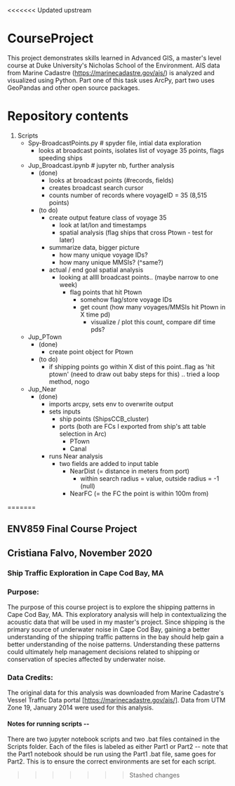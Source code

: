<<<<<<< Updated upstream
# CourseProject
This project demonstrates skills learned in Advanced GIS, a master's level course at Duke University's Nicholas School of the Environment. AIS data from Marine Cadastre (https://marinecadastre.gov/ais/) is analyzed and visualized using Python. Part one of this task uses ArcPy, part two uses GeoPandas and other open source packages.
 
# Repository contents
 1. Scripts
	- Spy-BroadcastPoints.py # spyder file, intial data exploration 
		* looks at broadcast points, isolates list of voyage 35 points, flags speeding ships
	- Jup_Broadcast.ipynb # jupyter nb, further analysis
		* (done) 
			* looks at broadcast points (#records, fields)
			* creates broadcast search cursor
			* counts number of records where voyageID = 35 (8,515 points)
		* (to do)
			* create output feature class of voyage 35
				* look at lat/lon and timestamps
				* spatial analysis (flag ships that cross Ptown - test for later)
			* summarize data, bigger picture
				* how many unique voyage IDs?
				* how many unique MMSIs? (^same?)
			* actual / end goal spatial analysis	
				* looking at allll broadcast points.. (maybe narrow to one week)
					* flag points that hit Ptown	
						* somehow flag/store voyage IDs
						* get count (how many voyages/MMSIs hit Ptown in X time pd)
							* visualize / plot this count, compare dif time pds?
	- Jup_PTown
		* (done)
			* create point object for Ptown
		* (to do)
			* if shipping points go within X dist of this point..flag as 'hit ptown'
				(need to draw out baby steps for this) .. tried a loop method, nogo
	- Jup_Near
		* (done)
			* imports arcpy, sets env to overwrite output
			* sets inputs
				* ship points (ShipsCCB_cluster)
				* ports (both are FCs I exported from ship's att table selection in Arc)
					* PTown
					* Canal
			* runs Near analysis	
				* two fields are added to input table
					* NearDist (= distance in meters from port)
						* within search radius = value, outside radius = -1 (null)
					* NearFC (= the FC the point is within 100m from)
							
 
=======
## ENV859 Final Course Project
## Cristiana Falvo, November 2020
### Ship Traffic Exploration in Cape Cod Bay, MA

### Purpose: 
The purpose of this course project is to explore the shipping patterns in Cape Cod Bay, MA. 
This exploratory analysis will help in contextualizing the acoustic data that will
be used in my master's project. Since shipping is the primary source of underwater noise in Cape Cod Bay,
gaining a better understanding of the shipping traffic patterns in the bay should help gain a better 
understanding of the noise patterns. Understanding these patterns could ultimately help management decisions
related to shipping or conservation of species affected by underwater noise.

### Data Credits:
The original data for this analysis was downloaded from Marine Cadastre's Vessel Traffic Data portal 
[https://marinecadastre.gov/ais/]. Data from UTM Zone 19, January 2014 were used for this analysis.

#### Notes for running scripts -- 
There are two jupyter notebook scripts and two .bat files contained in the Scripts folder. Each of the
files is labeled as either Part1 or Part2 -- note that the Part1 notebook should be run using the Part1
.bat file, same goes for Part2. This is to ensure the correct environments are set for each script.
>>>>>>> Stashed changes
